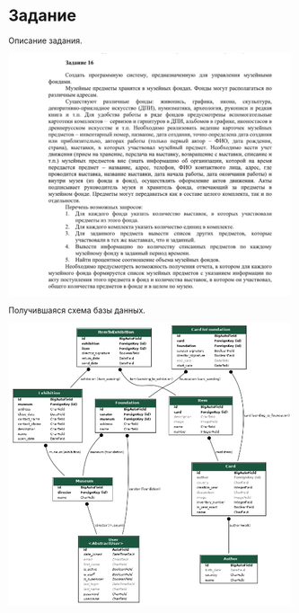 # Задание

Описание задания.

![TZ](media/tz.jpg)

Получившаяся схема базы данных.

![DB](media/myapp_models.png)